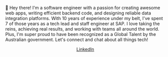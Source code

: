 👋 Hey there! I'm a software engineer with a passion for creating awesome web apps, writing efficient backend code, and designing reliable data integration platforms. With 10 years of experience under my belt, I've spent 7 of those years as a tech lead and staff engineer at SAP. I love taking the reins, achieving real results, and working with teams all around the world. Plus, I'm super proud to have been recognized as a Global Talent by the Australian government. Let's connect and chat about all things tech!


<p align="center">
  <a href="https://www.linkedin.com/in/weidenhaus/">LinkedIn</a>
</p>

